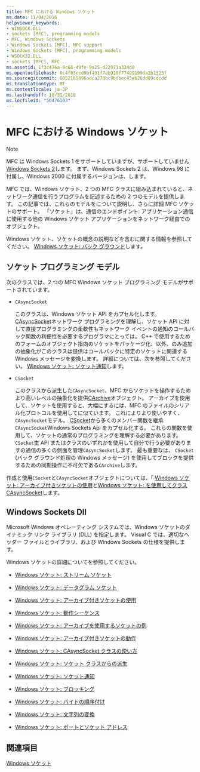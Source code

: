 ```yaml
---
title: MFC における Windows ソケット
ms.date: 11/04/2016
helpviewer_keywords:
- WINSOCK.DLL
- sockets [MFC], programming models
- MFC, Windows Sockets
- Windows Sockets [MFC], MFC support
- Windows Sockets [MFC], programming models
- WSOCK32.DLL
- sockets [MFC], MFC
ms.assetid: 1f3c476a-9c68-49fe-9a25-d22971a334d0
ms.openlocfilehash: 0c4f83ccd9bf431f7eb910f77409199da2b1325f
ms.sourcegitcommit: 6052185696adca270bc9bdbec45a626dd89cdcdd
ms.translationtype: MT
ms.contentlocale: ja-JP
ms.lasthandoff: 10/31/2018
ms.locfileid: "50476103"
---
```

# <a name="windows-sockets-in-mfc"></a>MFC における Windows ソケット

> [!NOTE]
>  MFC は Windows Sockets 1 をサポートしていますが、サポートしていません[Windows Sockets 2](/windows/desktop/WinSock/windows-sockets-start-page-2)します。 まず、Windows Sockets 2 は、Windows 98 に付属し、Windows 2000 に付属するバージョンは、します。

MFC では、Windows ソケット、2 つの MFC クラスに組み込まれていると、ネットワーク通信を行うプログラムを記述するための 2 つのモデルを提供します。 この記事では、これらのモデルをについて説明し、さらに詳細 MFC ソケットのサポート。 「ソケット」は、通信のエンドポイント: アプリケーション通信に使用する他の Windows ソケット アプリケーションをネットワーク経由でのオブジェクト。

Windows ソケット、ソケットの概念の説明などを含むに関する情報を参照してください。 [Windows ソケット: バック グラウンド](../mfc/windows-sockets-background.md)します。

##  <a name="_core_sockets_programming_models"></a> ソケット プログラミング モデル

次のクラスでは、2 つの MFC Windows ソケット プログラミング モデルがサポートされています。

- `CAsyncSocket`

   このクラスは、Windows ソケット API をカプセル化します。 [CAsyncSocket](../mfc/reference/casyncsocket-class.md)ネットワーク プログラミングを理解し、ソケット API に対して直接プログラミングの柔軟性もネットワーク イベントの通知のコールバック関数の利便性を必要するプログラマにとっては。 C++ で使用するためのフォームのオブジェクト指向のソケットをパッケージ化、以外、のみ追加の抽象化がこのクラスは提供はコールバックに特定のソケットに関連する Windows メッセージを変換します。 詳細については、次を参照してください。 [Windows ソケット: ソケット通知](../mfc/windows-sockets-socket-notifications.md)します。

- `CSocket`

   このクラスから派生した`CAsyncSocket`、MFC からソケットを操作するためより高いレベルの抽象化を提供[CArchive](../mfc/reference/carchive-class.md)オブジェクト。 アーカイブを使用して、ソケットを使用すると、大幅にするには、MFC のファイルのシリアル化プロトコルを使用してに似ています。 これによりより使いやすく、`CAsyncSocket`モデル。 [CSocket](../mfc/reference/csocket-class.md)から多くのメンバー関数を継承`CAsyncSocket`Windows Sockets Api をカプセル化する。 これらの関数を使用して、ソケットの通常のプログラミングを理解する必要があります。 `CSocket`生 API またはクラスのいずれかを使用して自分で行う必要がありますの通信の多くの側面を管理`CAsyncSocket`します。 最も重要なは、 `CSocket` (バック グラウンド処理の Windows メッセージ) を使用してブロックを提供するための同期操作に不可欠である`CArchive`します。

作成と使用`CSocket`と`CAsyncSocket`オブジェクトについては、「 [Windows ソケット: アーカイブ付きソケットの使用](../mfc/windows-sockets-using-sockets-with-archives.md)と[Windows ソケット: を使用してクラス CAsyncSocket](../mfc/windows-sockets-using-class-casyncsocket.md)します。

##  <a name="_core_mfc_socket_samples_and_windows_sockets_dlls"></a> Windows Sockets Dll

Microsoft Windows オペレーティング システムでは、Windows ソケットのダイナミック リンク ライブラリ (DLL) を指定します。 Visual C では、適切なヘッダー ファイルとライブラリ、および Windows Sockets の仕様を提供します。

Windows ソケットの詳細についてを参照してください。

- [Windows ソケット: ストリーム ソケット](../mfc/windows-sockets-stream-sockets.md)

- [Windows ソケット: データグラム ソケット](../mfc/windows-sockets-datagram-sockets.md)

- [Windows ソケット: アーカイブ付きソケットの使用](../mfc/windows-sockets-using-sockets-with-archives.md)

- [Windows ソケット: 動作シーケンス](../mfc/windows-sockets-sequence-of-operations.md)

- [Windows ソケット: アーカイブを使用するソケットの例](../mfc/windows-sockets-example-of-sockets-using-archives.md)

- [Windows ソケット: アーカイブ付きソケットの動作](../mfc/windows-sockets-how-sockets-with-archives-work.md)

- [Windows ソケット: CAsyncSocket クラスの使い方](../mfc/windows-sockets-using-class-casyncsocket.md)

- [Windows ソケット: ソケット クラスからの派生](../mfc/windows-sockets-deriving-from-socket-classes.md)

- [Windows ソケット: ソケット通知](../mfc/windows-sockets-socket-notifications.md)

- [Windows ソケット: ブロッキング](../mfc/windows-sockets-blocking.md)

- [Windows ソケット: バイトの順序付け](../mfc/windows-sockets-byte-ordering.md)

- [Windows ソケット: 文字列の変換](../mfc/windows-sockets-converting-strings.md)

- [Windows ソケット: ポートとソケット アドレス](../mfc/windows-sockets-ports-and-socket-addresses.md)

## <a name="see-also"></a>関連項目

[Windows ソケット](../mfc/windows-sockets.md)

